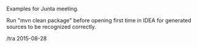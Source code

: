 Examples for Junta meeting.

Run "mvn clean package" before opening first time in IDEA for
generated sources to be recognized correctly.

/tra 2015-08-28
